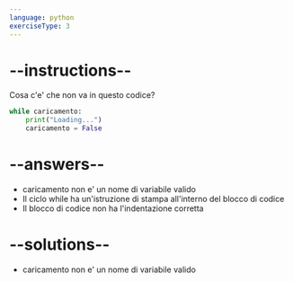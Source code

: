 ```yaml
---
language: python
exerciseType: 3
---
```


# --instructions--

Cosa c'e' che non va in questo codice?
```python
while caricamento:
    print("Loading...")
    caricamento = False
```

# --answers--

- caricamento non e' un nome di variabile valido
- Il ciclo while ha un'istruzione di stampa all'interno del blocco di codice
- Il blocco di codice non ha l'indentazione corretta

# --solutions--

- caricamento non e' un nome di variabile valido
